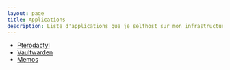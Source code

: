 ```yaml
---
layout: page
title: Applications
description: Liste d'applications que je selfhost sur mon infrastructure
---
```


* [Pterodactyl](https://gaming.creeper.fr)
* [Vaultwarden](https://passpartout.creeper.fr/)
* [Memos](https://memos.creeper.fr/)